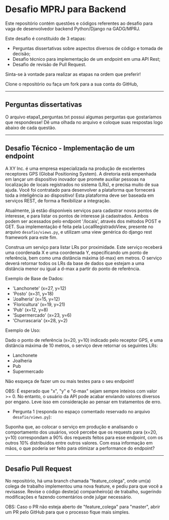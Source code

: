 # Desafio MPRJ para Backend

Este repositório contém questões e códigos referentes ao desafio para vaga de desenvolvedor backend Python/Django na GADG/MPRJ.

Este desafio é constituido de 3 etapas:

- Perguntas dissertativas sobre aspectos diversos de código e tomada de decisão;
- Desafio técnico para implementação de um endpoint em uma API Rest;
- Desafio de revisão de Pull Request.

Sinta-se à vontade para realizar as etapas na ordem que preferir!

Clone o repositório ou faça um fork para a sua conta do GitHub,

---------

## Perguntas dissertativas

O arquivo etapa1_perguntas.txt possui algumas perguntas que gostaríamos que respondesse! Dê uma olhada no arquivo e coloque suas respostas logo abaixo de cada questão.

---------

## Desafio Técnico - Implementação de um endpoint

A XY Inc. é uma empresa especializada na produção de excelentes receptores GPS (Global Positioning System). A diretoria está empenhada em lançar um dispositivo inovador que promete auxiliar pessoas na localização de locais registrados no sistema (LRs), e precisa muito de sua ajuda. Você foi contratado para desenvolver a plataforma que fornecerá toda a inteligência ao dispositivo! Esta plataforma deve ser baseada em serviços REST, de forma a flexibilizar a integração.

Atualmente, já estão disponíveis serviços para cadastrar novos pontos de interesse, e para listar os pontos de interesse já cadastrados. Ambos podem ser acessados pelo endpoint '/locais', através dos métodos POST e GET. Sua implementação é feita pela LocalRegistradoView, presente no arquivo `desafio/views.py`, e utilizam uma view genérica do django rest framework para este fim.

Construa um serviço para listar LRs por proximidade. Este serviço receberá uma coordenada X e uma coordenada Y, especificando um ponto de referência, bem como uma distância máxima (d-max) em metros. O serviço deverá retornar todos os LRs da base de dados que estejam a uma distância menor ou igual a d-max a partir do ponto de referência.

Exemplo de Base de Dados:

- 'Lanchonete' (x=27, y=12)
- 'Posto' (x=31, y=18)
- 'Joalheria' (x=15, y=12)
- 'Floricultura' (x=19, y=21)
- 'Pub' (x=12, y=8)
- 'Supermercado' (x=23, y=6)
- 'Churrascaria' (x=28, y=2)

Exemplo de Uso:

Dado o ponto de referência (x=20, y=10) indicado pelo receptor GPS, e uma distância máxima de 10 metros, o serviço deve retornar os seguintes LRs:

- Lanchonete
- Joalheria
- Pub
- Supermercado

Não esqueça de fazer um ou mais testes para o seu endpoint!

OBS: É esperado que "x", "y" e "d-max" sejam sempre inteiros com valor >= 0. No entanto, o usuário da API pode acabar enviando valores diversos por engano. Leve isso em consideração ao pensar em tratamentos de erro.

- Pergunta 1 (responda no espaço comentado reservado no arquivo `desafio/views.py`):

Suponha que, ao colocar o serviço em produção e analisando o comportamento dos usuários, você percebe que os requests para (x=20, y=10) correspondam a 90% dos requests feitos para esse endpoint, com os outros 10% distribuidos entre outros valores. Com essa informação em mãos, o que poderia ser feito para otimizar a performance do endpoint?

----------

## Desafio Pull Request

No repositório, há uma branch chamada "feature_colega", onde um(a) colega de trabalho implementou uma nova feature, e pediu para que você a revisasse. Revise o código deste(a) companheiro(a) de trabalho, sugerindo modificações e fazendo comentários onde julgar necessário.

OBS: Caso o PR não esteja aberto de "feature_colega" para "master", abrir um PR pelo GitHub para que o processo fique mais simples.
